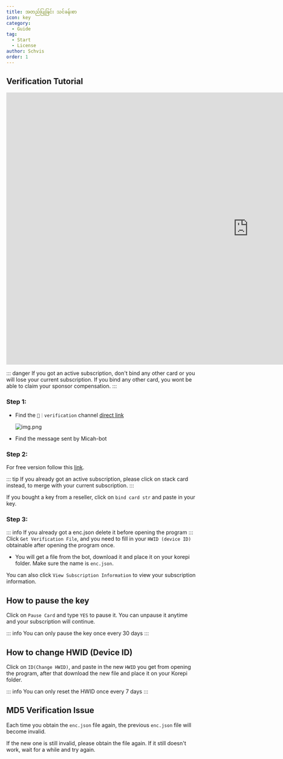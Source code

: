 ```yaml
---
title: အတည်ပြုခြင်း သင်ခန်းစာ
icon: key
category:
  - Guide
tag:
  - Start
  - License
author: Schvis
order: 1
---
```

## Verification Tutorial

<div class="iframe-container"><iframe width="1280" height="720" src="https://www.youtube.com/embed/x_fIDmyQJiI" title="How to use Pertamax" frameborder="0" allow="accelerometer; autoplay; clipboard-write; encrypted-media; gyroscope; picture-in-picture; web-share" referrerpolicy="strict-origin-when-cross-origin" allowfullscreen></iframe></div>

::: danger If you got an active subscription, don't bind any other card or you will lose your current subscription. If you bind any other card, you wont be able to claim your sponsor compensation.
:::

### Step 1:
- Find the `🔐｜verification` channel [direct link](https://discord.com/channels/1069057220802781265/1203687333107335198)

  ![img.png](/assets/images/docs/202402/verify-1.png)
- Find the message sent by Micah-bot
### Step 2:
For free version follow this [link](free.md).

::: tip If you already got an active subscription, please click on stack card instead, to merge with your current subscription.
:::

If you bought a key from a reseller, click on `bind card str` and paste in your key.

### Step 3:
::: info If you already got a enc.json delete it before opening the program
:::
Click `Get Verification File`, and you need to fill in your `HWID (device ID)` obtainable after opening the program once.
- You will get a file from the bot, download it and place it on your korepi folder. Make sure the name is `enc.json`.

You can also click `View Subscription Information` to view your subscription information.

## How to pause the key

Click on `Pause Card` and type `YES` to pause it. You can unpause it anytime and your subscription will continue.

::: info You can only pause the key once every 30 days
:::

## How to change HWID (Device ID)

Click on `ID(Change HWID)`, and paste in the new `HWID` you get from opening the program, after that download the new file and place it on your Korepi folder.

::: info You can only reset the HWID once every 7 days
:::

## MD5 Verification Issue
Each time you obtain the `enc.json` file again, the previous `enc.json` file will become invalid.

If the new one is still invalid, please obtain the file again. If it still doesn't work, wait for a while and try again.
